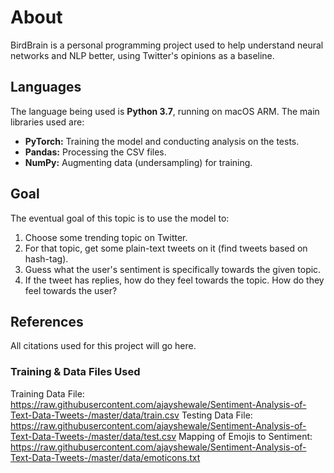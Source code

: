 # About
BirdBrain is a personal programming project used to help understand neural networks and NLP better, using Twitter's opinions as a baseline.

## Languages
The language being used is **Python 3.7**, running on macOS ARM. The main libraries used are:
- **PyTorch:** Training the model and conducting analysis on the tests.
- **Pandas:** Processing the CSV files.
- **NumPy:** Augmenting data (undersampling) for training.

## Goal
The eventual goal of this topic is to use the model to:
1. Choose some trending topic on Twitter.
2. For that topic, get some plain-text tweets on it (find tweets based on hash-tag).
3. Guess what the user's sentiment is specifically towards the given topic.
4. If the tweet has replies, how do they feel towards the topic. How do they feel towards the user?

## References
All citations used for this project will go here.

### Training & Data Files Used
Training Data File:
https://raw.githubusercontent.com/ajayshewale/Sentiment-Analysis-of-Text-Data-Tweets-/master/data/train.csv
Testing Data File:
https://raw.githubusercontent.com/ajayshewale/Sentiment-Analysis-of-Text-Data-Tweets-/master/data/test.csv
Mapping of Emojis to Sentiment:
https://raw.githubusercontent.com/ajayshewale/Sentiment-Analysis-of-Text-Data-Tweets-/master/data/emoticons.txt
